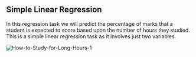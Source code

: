 ## Simple Linear Regression
In this regression task we will predict the percentage of marks that a student is expected to score based upon the number of hours they studied. 
This is a simple linear regression task as it involves just two variables.

![How-to-Study-for-Long-Hours-1](https://user-images.githubusercontent.com/92372552/222825014-1bcd7825-5421-4848-a4cc-bb2c73e23a17.jpg)
